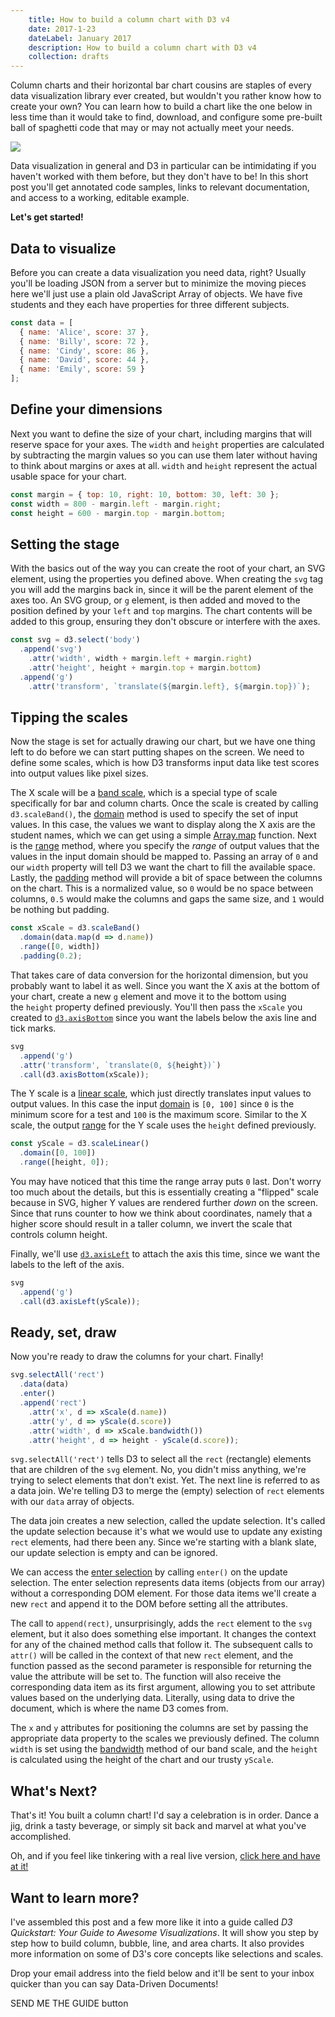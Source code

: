 ```yaml
---
	title: How to build a column chart with D3 v4
	date: 2017-1-23
	dateLabel: January 2017
	description: How to build a column chart with D3 v4
	collection: drafts
---
```


Column charts and their horizontal bar chart cousins are staples of every data visualization library ever created, but wouldn't you rather know how to create your own? You can learn how to build a chart like the one below in less time than it would take to find, download, and configure some pre-built ball of spaghetti code that may or may not actually meet your needs.



<img src="/assets/column-chart-preview.png" />



Data visualization in general and D3 in particular can be intimidating if you haven't worked with them before, but they don't have to be! In this short post you'll get annotated code samples, links to relevant documentation, and access to a working, editable example.

**Let's get started!**

<div style="page-break-after: always;"></div>

## Data to visualize

Before you can create a data visualization you need data, right? Usually you'll be loading JSON from a server but to minimize the moving pieces here we'll just use a plain old JavaScript Array of objects. We have five students and they each have properties for three different subjects.

```javascript
const data = [
  { name: 'Alice', score: 37 },
  { name: 'Billy', score: 72 },
  { name: 'Cindy', score: 86 },
  { name: 'David', score: 44 },
  { name: 'Emily', score: 59 }
];
```

## Define your dimensions

Next you want to define the size of your chart, including margins that will reserve space for your axes. The `width` and `height` properties are calculated by subtracting the margin values so you can use them later without having to think about margins or axes at all. `width` and `height` represent the actual usable space for your chart.

```javascript
const margin = { top: 10, right: 10, bottom: 30, left: 30 };
const width = 800 - margin.left - margin.right;
const height = 600 - margin.top - margin.bottom;
```

## Setting the stage

With the basics out of the way you can create the root of your chart, an SVG element, using the properties you defined above. When creating the `svg` tag you will add the margins back in, since it will be the parent element of the axes too. An SVG group, or `g` element, is then added and moved to the position defined by your `left` and `top` margins. The chart contents will be added to this group, ensuring they don't obscure or interfere with the axes.

```javascript
const svg = d3.select('body')
  .append('svg')
    .attr('width', width + margin.left + margin.right)
    .attr('height', height + margin.top + margin.bottom)
  .append('g')
    .attr('transform', `translate(${margin.left}, ${margin.top})`);
```

<div style="page-break-after: always;"></div>

## Tipping the scales

Now the stage is set for actually drawing our chart, but we have one thing left to do before we can start putting shapes on the screen. We need to define some scales, which is how D3 transforms input data like test scores into output values like pixel sizes.

The X scale will be a [band scale](https://github.com/d3/d3-scale#band-scales), which is a special type of scale specifically for bar and column charts. Once the scale is created by calling `d3.scaleBand()`, the [domain](https://github.com/d3/d3-scale#band_domain) method is used to specify the set of input values. In this case, the values we want to display along the X axis are the student names, which we can get using a simple [Array.map](https://developer.mozilla.org/en-US/docs/Web/JavaScript/Reference/Global_Objects/Array/map) function. Next is the [range](https://github.com/d3/d3-scale#band_range) method, where you specify the _range_ of output values that the values in the input domain should be mapped to. Passing an array of `0` and our `width` property will tell D3 we want the chart to fill the available space. Lastly, the [padding](https://github.com/d3/d3-scale#band_padding) method will provide a bit of space between the columns on the chart. This is a normalized value, so `0` would be no space between columns, `0.5` would make the columns and gaps the same size, and `1` would be nothing but padding.

```javascript
const xScale = d3.scaleBand()
  .domain(data.map(d => d.name))
  .range([0, width])
  .padding(0.2);
```

That takes care of data conversion for the horizontal dimension, but you probably want to label it as well. Since you want the X axis at the bottom of your chart, create a new `g` element and move it to the bottom using the `height` property defined previously. You'll then pass the `xScale` you created to [`d3.axisBottom`](https://github.com/d3/d3-axis#axisBottom) since you want the labels below the axis line and tick marks.

```javascript
svg
  .append('g')
  .attr('transform', `translate(0, ${height})`)
  .call(d3.axisBottom(xScale));
```

The Y scale is a [linear scale](https://github.com/d3/d3-scale#linear-scales), which just directly translates input values to output values. In this case the input [domain](https://github.com/d3/d3-scale#continuous_domain) is `[0, 100]` since `0` is the minimum score for a test and `100` is the maximum score. Similar to the X scale, the output [range](https://github.com/d3/d3-scale#continuous_range) for the Y scale uses the `height` defined previously.

```javascript
const yScale = d3.scaleLinear()
  .domain([0, 100])
  .range([height, 0]);
```

You may have noticed that this time the range array puts `0` last. Don't worry too much about the details, but this is essentially creating a "flipped" scale because in SVG, higher Y values are rendered further _down_ on the screen. Since that runs counter to how we think about coordinates, namely that a higher score should result in a taller column, we invert the scale that controls column height. 

Finally, we'll use [`d3.axisLeft`](https://github.com/d3/d3-axis#axisLeft) to attach the axis this time, since we want the labels to the left of the axis.

```javascript
svg
  .append('g')
  .call(d3.axisLeft(yScale));
```

<div style="page-break-after: always;"></div>

## Ready, set, draw

Now you're ready to draw the columns for your chart. Finally!

```javascript
svg.selectAll('rect')
  .data(data)
  .enter()
  .append('rect')
    .attr('x', d => xScale(d.name))
    .attr('y', d => yScale(d.score))
    .attr('width', d => xScale.bandwidth())
    .attr('height', d => height - yScale(d.score));
```

`svg.selectAll('rect')` tells D3 to select all the `rect` (rectangle) elements that are children of the `svg` element. No, you didn't miss anything, we're trying to select elements that don't exist. Yet. The next line is referred to as a data join. We're telling D3 to merge the (empty) selection of `rect` elements with our `data` array of objects.

The data join creates a new selection, called the update selection. It's called the update selection because it's what we would use to update any existing `rect` elements, had there been any. Since we're starting with a blank slate, our update selection is empty and can be ignored.

We can access the [enter selection](https://github.com/d3/d3-selection#selection_enter) by calling `enter()` on the update selection. The enter selection represents data items (objects from our array) without a corresponding DOM element. For those data items we'll create a new `rect` and append it to the DOM before setting all the attributes.

The call to `append(rect)`, unsurprisingly, adds the `rect` element to the `svg` element, but it also does something else important. It changes the context for any of the chained method calls that follow it. The subsequent calls to `attr()` will be called in the context of that new `rect` element, and the function passed as the second parameter is responsible for returning the value the attribute will be set to. The function will also receive the corresponding data item as its first argument, allowing you to set attribute values based on the underlying data. Literally, using data to drive the document, which is where the name D3 comes from.

The `x` and `y` attributes for positioning the columns are set by passing the appropriate data property to the scales we previously defined. The column `width` is set using the [bandwidth](https://github.com/d3/d3-scale#band_bandwidth) method of our band scale, and the `height` is calculated using the height of the chart and our trusty `yScale`.

## What's Next?

That's it! You built a column chart! I'd say a celebration is in order. Dance a jig, drink a tasty beverage, or simply sit back and marvel at what you've accomplished.

Oh, and if you feel like tinkering with a real live version, [click here and have at it!](http://codepen.io/bclinkinbeard/pen/dNXqmo?editors=0010)

## Want to learn more?

I've assembled this post and a few more like it into a guide called *D3 Quickstart: Your Guide to Awesome Visualizations*. It will show you step by step how to build column, bubble, line, and area charts. It also provides more information on some of D3's core concepts like selections and scales. 

Drop your email address into the field below and it'll be sent to your inbox quicker than you can say Data-Driven Documents!

SEND ME THE GUIDE button